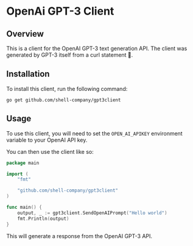 
# OpenAi GPT-3 Client

## Overview

This is a client for the OpenAI GPT-3 text generation API. The client was generated by GPT-3 itself from a curl statement 🤖.

## Installation

To install this client, run the following command:

```
go get github.com/shell-company/gpt3client
```

## Usage

To use this client, you will need to set the `OPEN_AI_APIKEY` environment variable to your OpenAI API key.

You can then use the client like so:

```go
package main

import (
	"fmt"

	"github.com/shell-company/gpt3client"
)

func main() {
	output, _ := gpt3client.SendOpenAIPrompt("Hello world")
	fmt.Println(output)
}
```

This will generate a response from the OpenAI GPT-3 API.
